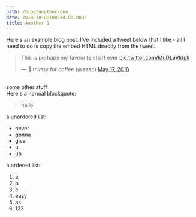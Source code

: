 ```yaml
---
path: /blog/another-one
date: 2018-10-06T08:44:00.003Z
title: Another 1
---
```

Here's an example blog post. I've included a tweet below that I like - all I need to do is copy the embed HTML directly from the tweet.
<blockquote class="twitter-tweet" data-lang="en"><p lang="en" dir="ltr">This is perhaps my favourite chart ever <a href="https://t.co/MuDLaVIdpk">pic.twitter.com/MuDLaVIdpk</a></p>&mdash; 🍒 thirsty for coffee (@zzap) <a href="https://twitter.com/zzap/status/996905819756212224?ref_src=twsrc%5Etfw">May 17, 2018</a></blockquote>
<br>
some other stuff
<br>
Here's a normal blockquote:
<br>
<blockquote >hello</blockquote>

a unordered list: 
<ul>
  <li> never</li>
  <li> gonna</li>
  <li> give</li>
  <li> u</li>
  <li> up</li>
</ul>

a ordered list: 
<ol>
  <li> a</li>
  <li> b</li>
  <li> c</li>
  <li> easy</li>
  <li> as</li>
  <li> 123</li>
</ol>

